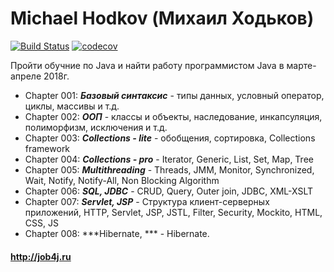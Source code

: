 # Michael Hodkov (Михаил Ходьков)

[![Build Status](https://travis-ci.org/MichaelHodkov/mhodkov.svg?branch=master)](https://travis-ci.org/MichaelHodkov/mhodkov)
[![codecov](https://codecov.io/gh/MichaelHodkov/mhodkov/branch/master/graph/badge.svg)](https://codecov.io/gh/MichaelHodkov/mhodkov)



Пройти обучние по Java и найти работу программистом Java в марте-апреле 2018г.

* Chapter 001: ***Базовый синтаксис*** - типы данных, условный оператор, циклы, массивы и т.д.
* Chapter 002: ***ООП*** - классы и объекты, наследование, инкапсуляция, полиморфизм, исключения и т.д.
* Chapter 003: ***Collections - lite*** - обобщения, сортировка, Collections framework
* Chapter 004: ***Collections - pro*** - Iterator, Generic, List, Set, Map, Tree
* Chapter 005: ***Multithreading*** - Threads, JMM, Monitor, Synchronized, Wait, Notify, Notify-All, Non Blocking Algorithm
* Chapter 006: ***SQL, JDBC*** - CRUD, Query, Outer join, JDBC, XML-XSLT
* Chapter 007: ***Servlet, JSP*** - Структура клиент-серверных приложений, HTTP, Servlet, JSP, JSTL, Filter, Security, Mockito, HTML, CSS, JS
* Chapter 008: ***Hibernate, *** - Hibernate.


#### http://job4j.ru
